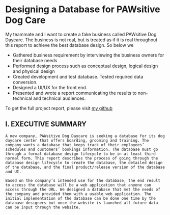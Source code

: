 # Designing a Database for PAWsitive Dog Care

My teammate and I want to create a fake business called PAWsitive Dog Daycare. The business is not real, but is treated as if it is real throughout this report to achieve the best database design. So below we
* Gathered business requirement by interviewing the business owners for their database needs
* Performed design process such as conceptual design, logical design and physical design
* Created development and test database. Tested required data conversion.
* Designed a UI/UX for the front end.
* Presented and wrote a report communicating the results to non-technical and technical audiences.  

To get the full project report, please visit [my github](https://github.com/4tiennguyen/Book_Rating_Prediction/blob/master/complete_project/Final_Project_Report%20.pdf) 

## I. EXECUTIVE SUMMARY
	A new company, PAWsitive Dog Daycare is seeking a database for its dog daycare center that offers boarding, grooming and training. The company wants a database that keeps track of their employees’ schedules and customers’ bookings information. The database must go through a formal database design lifecycle to be in at least third normal form. This report describes the process of going through the database design lifecycle to create the database, the detailed design of the database, and the final product/release version of the database and UI.  
	
	Based on the company’s intended use for the database, the end result to access the database will be a web application that anyone can access through the URL. We designed a database that met the needs of the company and provided them with a usable web application. The initial implementation of the database can be done one time by the database designers but once the website is launched all future data can be input through the website.

